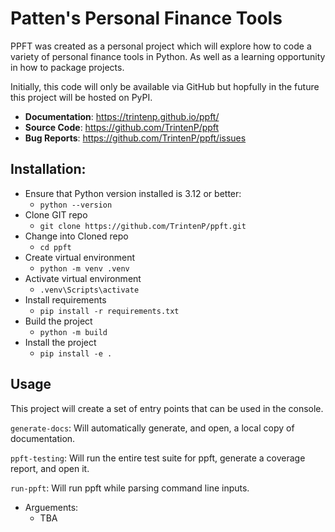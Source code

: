 # Patten's Personal Finance Tools

PPFT was created as a personal project which will explore how to code a variety of personal finance tools in Python. As well as a learning opportunity in how to package projects.

Initially, this code will only be available via GitHub but hopfully in the future this project will be hosted on PyPI.

- **Documentation**:  https://trintenp.github.io/ppft/
- **Source Code**: https://github.com/TrintenP/ppft
- **Bug Reports**: https://github.com/TrintenP/ppft/issues


## Installation:
- Ensure that Python version installed is 3.12 or better:
    - `python --version`
- Clone GIT repo
    - `git clone https://github.com/TrintenP/ppft.git`
- Change into Cloned repo
    - `cd ppft`
- Create virtual environment
    - `python -m venv .venv`
- Activate virtual environment
    - `.venv\Scripts\activate`
- Install requirements
    - `pip install -r requirements.txt`
- Build the project
    - `python -m build`
- Install the project
    - `pip install -e .`

## Usage
This project will create a set of entry points that can be used in the console. 

`generate-docs`: Will automatically generate, and open, a local copy of documentation.

`ppft-testing`: Will run the entire test suite for ppft, generate a coverage report, and open it.

`run-ppft`: Will run ppft while parsing command line inputs. 

- Arguements:
    - TBA
